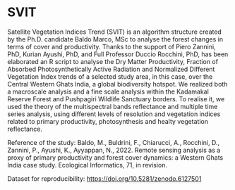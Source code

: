 # SVIT

Satellite Vegetation Indices Trend (SVIT) is an algorithm structure created by the Ph.D. candidate Baldo Marco, MSc to analyse the forest changes in terms of cover and productivity. 
Thanks to the support of Piero Zannini, PhD, Kurian Ayushi, PhD, and Full Professor Duccio Rocchini, PhD, has been elaborated an R script to analyse the 
Dry Matter Productivity, Fraction of Absorbed Photosynthetically Active Radiation and Normalized Different Vegetation Index trends of a selected study area, in this case, over the Central Western Ghats India, a global biodiversity hotspot. We realized both a macroscale analysis and a fine scale analysis within the Kadamakal Reserve Forest and Pushpagiri Wildlife Sanctuary borders. To realise it, we used the theory of the multispectral bands reflectance and multiple time series analysis, using different levels of resolution and vegetation indices related to primary productivity, photosynthesis and healty vegetation reflectance.

Reference of the study: Baldo, M., Buldrini, F., Chiarucci, A., Rocchini, D., Zannini, P., Ayushi, K., Ayyappan, N., 2022. Remote sensing analysis as a proxy of primary productivity and forest cover dynamics: a Western Ghats India case study. Ecological Informatics, 71, in revision.

Dataset for reproducibility:
https://doi.org/10.5281/zenodo.6127501

